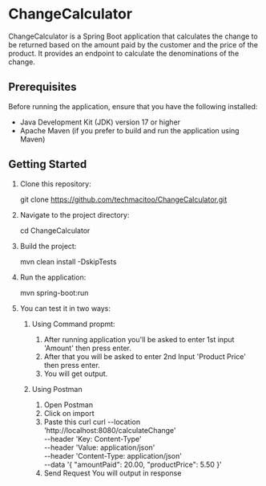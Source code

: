 # ChangeCalculator  

ChangeCalculator is a Spring Boot application that calculates the change to be returned based on the amount paid by the customer and the price of the product. It provides an endpoint to calculate the denominations of the change.

## Prerequisites

Before running the application, ensure that you have the following installed:

- Java Development Kit (JDK) version 17 or higher
- Apache Maven (if you prefer to build and run the application using Maven)

## Getting Started

1. Clone this repository:

   git clone https://github.com/techmacitoo/ChangeCalculator.git


2. Navigate to the project directory:

    cd ChangeCalculator

3. Build the project:

    mvn clean install -DskipTests

4. Run the application:

    mvn spring-boot:run

5. You can test it in two ways:
    1. Using Command propmt:
       1. After running application you'll be asked to enter 1st input 'Amount' then press enter.
       2. After that you will be asked to enter 2nd Input 'Product Price' then press enter.
       3. You will get output.
    
    2. Using Postman
        1. Open Postman
        2. Click on import 
        3. Paste this curl
            curl --location 'http://localhost:8080/calculateChange' \
            --header 'Key: Content-Type' \
            --header 'Value: application/json' \
            --header 'Content-Type: application/json' \
            --data '{
                "amountPaid": 20.00,
                "productPrice": 5.50
            }'  
        4. Send Request
            You will output in response

